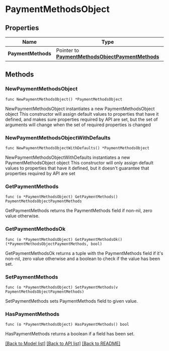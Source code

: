 # PaymentMethodsObject

## Properties

Name | Type | Description | Notes
------------ | ------------- | ------------- | -------------
**PaymentMethods** | Pointer to [**PaymentMethodsObjectPaymentMethods**](PaymentMethodsObjectPaymentMethods.md) |  | [optional] 

## Methods

### NewPaymentMethodsObject

`func NewPaymentMethodsObject() *PaymentMethodsObject`

NewPaymentMethodsObject instantiates a new PaymentMethodsObject object
This constructor will assign default values to properties that have it defined,
and makes sure properties required by API are set, but the set of arguments
will change when the set of required properties is changed

### NewPaymentMethodsObjectWithDefaults

`func NewPaymentMethodsObjectWithDefaults() *PaymentMethodsObject`

NewPaymentMethodsObjectWithDefaults instantiates a new PaymentMethodsObject object
This constructor will only assign default values to properties that have it defined,
but it doesn't guarantee that properties required by API are set

### GetPaymentMethods

`func (o *PaymentMethodsObject) GetPaymentMethods() PaymentMethodsObjectPaymentMethods`

GetPaymentMethods returns the PaymentMethods field if non-nil, zero value otherwise.

### GetPaymentMethodsOk

`func (o *PaymentMethodsObject) GetPaymentMethodsOk() (*PaymentMethodsObjectPaymentMethods, bool)`

GetPaymentMethodsOk returns a tuple with the PaymentMethods field if it's non-nil, zero value otherwise
and a boolean to check if the value has been set.

### SetPaymentMethods

`func (o *PaymentMethodsObject) SetPaymentMethods(v PaymentMethodsObjectPaymentMethods)`

SetPaymentMethods sets PaymentMethods field to given value.

### HasPaymentMethods

`func (o *PaymentMethodsObject) HasPaymentMethods() bool`

HasPaymentMethods returns a boolean if a field has been set.


[[Back to Model list]](../README.md#documentation-for-models) [[Back to API list]](../README.md#documentation-for-api-endpoints) [[Back to README]](../README.md)



